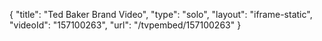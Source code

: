 {
    "title": "Ted Baker Brand Video",
    "type": "solo",
    "layout": "iframe-static",
    "videoId": "157100263",
    "url": "\/tvpembed\/157100263"
}